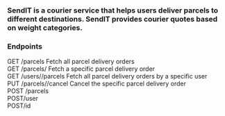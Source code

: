 
### SendIT is a courier service that helps users deliver parcels to different destinations. SendIT provides courier quotes based on weight categories.

### Endpoints
GET /parcels Fetch all parcel delivery orders <br/>
GET /parcels/<parcelId> Fetch a specific parcel delivery order<br/>
GET /users/<userId>/parcels Fetch all parcel delivery orders by a
specific user <br/>
PUT /parcels/<parcelId>/cancel Cancel the specific parcel delivery order <br/>
POST /parcels<br/>
POST/user <br/>
POST/id <br/>
